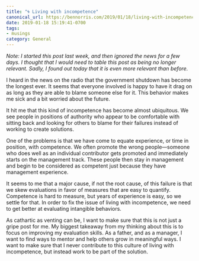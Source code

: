 ```yaml
---
title: "🌀 Living with incompetence"
canonical_url: https://bennorris.com/2019/01/18/living-with-incompetence
date: 2019-01-18 15:19:41-0700
tags:
- musings
category: General
---
```


*Note: I started this post last week, and then ignored the news for a few days. I thought that I would need to table this post as being no longer relevant. Sadly, I found out today that it is even more relevant than before.*

I heard in the news on the radio that the government shutdown has become the longest ever. It seems that everyone involved is happy to have it drag on as long as they are able to blame someone else for it. This behavior makes me sick and a bit worried about the future.

It hit me that this kind of incompetence has become almost ubiquitous. We see people in positions of authority who appear to be comfortable with sitting back and looking for others to blame for their failures instead of working to create solutions.

One of the problems is that we have come to equate experience, or time in position, with competence. We often promote the wrong people—someone who does well as an individual contributor gets promoted and immediately starts on the management track. These people then stay in management and begin to be considered as competent just because they have management experience.

It seems to me that a major cause, if not the root cause, of this failure is that we skew evaluations in favor of measures that are easy to quantify. Competence is hard to measure, but years of experience is easy, so we settle for that. In order to fix the issue of living with incompetence, we need to get better at evaluating intangible behaviors.

As cathartic as venting can be, I want to make sure that this is not just a gripe post for me. My biggest takeaway from my thinking about this is to focus on improving my evaluation skills. As a father, and as a manager, I want to find ways to mentor and help others grow in meaningful ways. I want to make sure that I never contribute to this culture of living with incompetence, but instead work to be part of the solution.